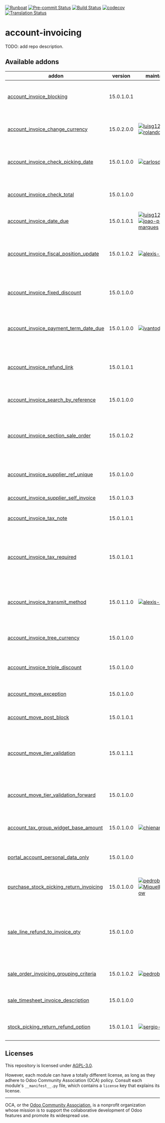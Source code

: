 
[![Runboat](https://img.shields.io/badge/runboat-Try%20me-875A7B.png)](https://runboat.odoo-community.org/builds?repo=OCA/account-invoicing&target_branch=15.0)
[![Pre-commit Status](https://github.com/OCA/account-invoicing/actions/workflows/pre-commit.yml/badge.svg?branch=15.0)](https://github.com/OCA/account-invoicing/actions/workflows/pre-commit.yml?query=branch%3A15.0)
[![Build Status](https://github.com/OCA/account-invoicing/actions/workflows/test.yml/badge.svg?branch=15.0)](https://github.com/OCA/account-invoicing/actions/workflows/test.yml?query=branch%3A15.0)
[![codecov](https://codecov.io/gh/OCA/account-invoicing/branch/15.0/graph/badge.svg)](https://codecov.io/gh/OCA/account-invoicing)
[![Translation Status](https://translation.odoo-community.org/widgets/account-invoicing-15-0/-/svg-badge.svg)](https://translation.odoo-community.org/engage/account-invoicing-15-0/?utm_source=widget)

<!-- /!\ do not modify above this line -->

# account-invoicing

TODO: add repo description.

<!-- /!\ do not modify below this line -->

<!-- prettier-ignore-start -->

[//]: # (addons)

Available addons
----------------
addon | version | maintainers | summary
--- | --- | --- | ---
[account_invoice_blocking](account_invoice_blocking/) | 15.0.1.0.1 |  | Set a blocking (No Follow-up) flag on invoices
[account_invoice_change_currency](account_invoice_change_currency/) | 15.0.2.0.0 | [![luisg123v](https://github.com/luisg123v.png?size=30px)](https://github.com/luisg123v) [![rolandojduartem](https://github.com/rolandojduartem.png?size=30px)](https://github.com/rolandojduartem) | Allows to change currency of Invoice by wizard
[account_invoice_check_picking_date](account_invoice_check_picking_date/) | 15.0.1.0.0 | [![carlosdauden](https://github.com/carlosdauden.png?size=30px)](https://github.com/carlosdauden) | Check if date of pickings match with invoice date
[account_invoice_check_total](account_invoice_check_total/) | 15.0.1.0.0 |  | Check if the verification total is equal to the bill's total
[account_invoice_date_due](account_invoice_date_due/) | 15.0.1.0.1 | [![luisg123v](https://github.com/luisg123v.png?size=30px)](https://github.com/luisg123v) [![joao-p-marques](https://github.com/joao-p-marques.png?size=30px)](https://github.com/joao-p-marques) | Update Invoice's Due Date
[account_invoice_fiscal_position_update](account_invoice_fiscal_position_update/) | 15.0.1.0.2 | [![alexis-via](https://github.com/alexis-via.png?size=30px)](https://github.com/alexis-via) | Changing the fiscal position of an invoice will auto-update invoice lines
[account_invoice_fixed_discount](account_invoice_fixed_discount/) | 15.0.1.0.0 |  | Allows to apply fixed amount discounts in invoices.
[account_invoice_payment_term_date_due](account_invoice_payment_term_date_due/) | 15.0.1.0.0 | [![ivantodorovich](https://github.com/ivantodorovich.png?size=30px)](https://github.com/ivantodorovich) | Display invoices date due when using payment terms
[account_invoice_refund_link](account_invoice_refund_link/) | 15.0.1.0.1 |  | Show links between refunds and their originator invoices.
[account_invoice_search_by_reference](account_invoice_search_by_reference/) | 15.0.1.0.0 |  | Account invoice search by reference
[account_invoice_section_sale_order](account_invoice_section_sale_order/) | 15.0.1.0.2 |  | For invoices targetting multiple sale order addsections with sale order name.
[account_invoice_supplier_ref_unique](account_invoice_supplier_ref_unique/) | 15.0.1.0.0 |  | Checks that supplier invoices are not entered twice
[account_invoice_supplier_self_invoice](account_invoice_supplier_self_invoice/) | 15.0.1.0.3 |  | Purchase Self Invoice
[account_invoice_tax_note](account_invoice_tax_note/) | 15.0.1.0.1 |  | Print tax notes on customer invoices
[account_invoice_tax_required](account_invoice_tax_required/) | 15.0.1.0.1 |  | This module adds functional a check on invoice to force user to set tax on invoice line.
[account_invoice_transmit_method](account_invoice_transmit_method/) | 15.0.1.1.0 | [![alexis-via](https://github.com/alexis-via.png?size=30px)](https://github.com/alexis-via) | Configure invoice transmit method (email, post, portal, ...)
[account_invoice_tree_currency](account_invoice_tree_currency/) | 15.0.1.0.0 |  | Show currencies in the invoice tree view
[account_invoice_triple_discount](account_invoice_triple_discount/) | 15.0.1.0.0 |  | Manage triple discount on invoice lines
[account_move_exception](account_move_exception/) | 15.0.1.0.0 |  | Custom exceptions on account move
[account_move_post_block](account_move_post_block/) | 15.0.1.0.1 |  | Account Move Post Block
[account_move_tier_validation](account_move_tier_validation/) | 15.0.1.1.1 |  | Extends the functionality of Account Moves to support a tier validation process.
[account_move_tier_validation_forward](account_move_tier_validation_forward/) | 15.0.1.0.0 |  | Account Move Tier Validation - Forward Option
[account_tax_group_widget_base_amount](account_tax_group_widget_base_amount/) | 15.0.1.0.0 | [![chienandalu](https://github.com/chienandalu.png?size=30px)](https://github.com/chienandalu) | Adds base to tax group widget as it's put in the report
[portal_account_personal_data_only](portal_account_personal_data_only/) | 15.0.1.0.0 |  | Portal Accounting Personal Data Only
[purchase_stock_picking_return_invoicing](purchase_stock_picking_return_invoicing/) | 15.0.1.0.0 | [![pedrobaeza](https://github.com/pedrobaeza.png?size=30px)](https://github.com/pedrobaeza) [![MiquelRForgeFlow](https://github.com/MiquelRForgeFlow.png?size=30px)](https://github.com/MiquelRForgeFlow) | Add an option to refund returned pickings
[sale_line_refund_to_invoice_qty](sale_line_refund_to_invoice_qty/) | 15.0.1.0.0 |  | Allow deciding whether refunded quantity should be considered as quantity to reinvoice
[sale_order_invoicing_grouping_criteria](sale_order_invoicing_grouping_criteria/) | 15.0.1.0.2 | [![pedrobaeza](https://github.com/pedrobaeza.png?size=30px)](https://github.com/pedrobaeza) | Sales order invoicing grouping criteria
[sale_timesheet_invoice_description](sale_timesheet_invoice_description/) | 15.0.1.0.0 |  | Add timesheet details in invoice line
[stock_picking_return_refund_option](stock_picking_return_refund_option/) | 15.0.1.0.1 | [![sergio-teruel](https://github.com/sergio-teruel.png?size=30px)](https://github.com/sergio-teruel) | Update the refund options in pickings

[//]: # (end addons)

<!-- prettier-ignore-end -->

## Licenses

This repository is licensed under [AGPL-3.0](LICENSE).

However, each module can have a totally different license, as long as they adhere to Odoo Community Association (OCA)
policy. Consult each module's `__manifest__.py` file, which contains a `license` key
that explains its license.

----
OCA, or the [Odoo Community Association](http://odoo-community.org/), is a nonprofit
organization whose mission is to support the collaborative development of Odoo features
and promote its widespread use.
